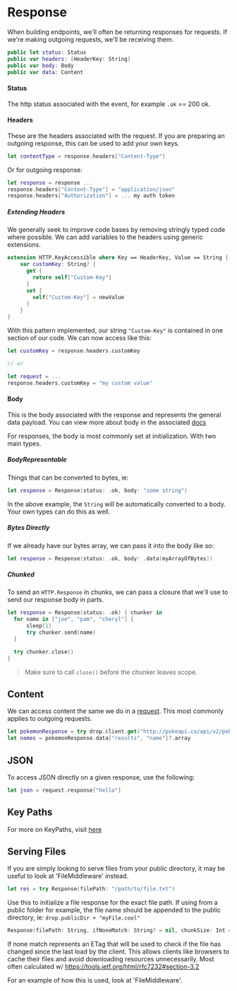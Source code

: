# Response

When building endpoints, we'll often be returning responses for requests. If we're making outgoing requests, we'll be receiving them.

```swift
public let status: Status
public var headers: [HeaderKey: String]
public var body: Body
public var data: Content
```

#### Status

The http status associated with the event, for example `.ok` == 200 ok.

#### Headers

These are the headers associated with the request. If you are preparing an outgoing response, this can be used to add your own keys.

```swift
let contentType = response.headers["Content-Type"]  
```

Or for outgoing response:

```swift
let response = response ...
response.headers["Content-Type"] = "application/json"
response.headers["Authorization"] = ... my auth token
```

##### Extending Headers

We generally seek to improve code bases by removing stringly typed code where possible. We can add variables to the headers using generic extensions.

```swift
extension HTTP.KeyAccessible where Key == HeaderKey, Value == String {
    var customKey: String? {
      get {
        return self["Custom-Key"]
      }
      set {
        self["Custom-Key"] = newValue
      }
    }
}
```

With this pattern implemented, our string `"Custom-Key"` is contained in one section of our code. We can now access like this:

```swift
let customKey = response.headers.customKey

// or

let request = ...
response.headers.customKey = "my custom value"
```

#### Body

This is the body associated with the response and represents the general data payload. You can view more about body in the associated [docs](./body.md)

For responses, the body is most commonly set at initialization. With two main types.

##### BodyRepresentable

Things that can be converted to bytes, ie:

```swift
let response = Response(status: .ok, body: "some string")
```

In the above example, the `String` will be automatically converted to a body. Your own types can do this as well.

##### Bytes Directly

If we already have our bytes array, we can pass it into the body like so:

```swift
let response = Response(status: .ok, body: .data(myArrayOfBytes))
```

##### Chunked

To send an `HTTP.Response` in chunks, we can pass a closure that we'll use to send our response body in parts.

```swift
let response = Response(status: .ok) { chunker in
  for name in ["joe", "pam", "cheryl"] {
      sleep(1)
      try chunker.send(name)
  }

  try chunker.close()
}
```

> Make sure to call `close()` before the chunker leaves scope.

## Content

We can access content the same we do in a [request](./request.md). This most commonly applies to outgoing requests.

```swift
let pokemonResponse = try drop.client.get("http://pokeapi.co/api/v2/pokemon/")
let names = pokemonResponse.data["results", "name"]?.array
```

## JSON

To access JSON directly on a given response, use the following:

```swift
let json = request.response["hello"]
```

## Key Paths

For more on KeyPaths, visit [here](./request.md#key-paths)

## Serving Files

If you are simply looking to serve files from your public directory,
it may be useful to look at 'FileMiddleware' instead.

```swift
let res = try Response(filePath: "/path/to/file.txt")
```

Use this to initialize a file response for the exact file path.
If using from a public folder for example, the file name should be appended
to the public directory, ie: `drop.publicDir + "myFile.cool"`

```swift
Response(filePath: String, ifNoneMatch: String? = nil, chunkSize: Int = 2048) throws
```

If none match represents an ETag that will be used to check if the file has
changed since the last load by the client. This allows clients like browsers
to cache their files and avoid downloading resources unnecessarily.
Most often calculated w/ https://tools.ietf.org/html/rfc7232#section-3.2

For an example of how this is used, look at 'FileMiddleware'.
